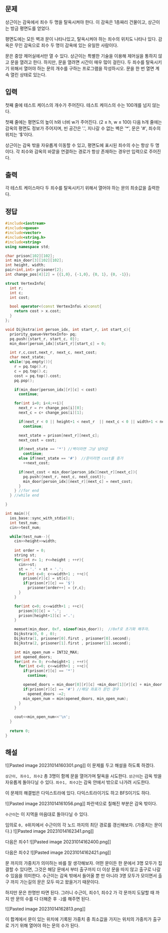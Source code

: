 ## 문제
상근이는 감옥에서 죄수 두 명을 탈옥시켜야 한다. 이 감옥은 1층짜리 건물이고, 상근이는 방금 평면도를 얻었다.

평면도에는 모든 벽과 문이 나타나있고, 탈옥시켜야 하는 죄수의 위치도 나타나 있다. 감옥은 무인 감옥으로 죄수 두 명이 감옥에 있는 유일한 사람이다.

문은 중앙 제어실에서만 열 수 있다. 상근이는 특별한 기술을 이용해 제어실을 통하지 않고 문을 열려고 한다. 하지만, 문을 열려면 시간이 매우 많이 걸린다. 두 죄수를 탈옥시키기 위해서 열어야 하는 문의 개수를 구하는 프로그램을 작성하시오. 문을 한 번 열면 계속 열린 상태로 있는다.
## 입력
첫째 줄에 테스트 케이스의 개수가 주어진다. 테스트 케이스의 수는 100개를 넘지 않는다.

첫째 줄에는 평면도의 높이 h와 너비 w가 주어진다. (2 ≤ h, w ≤ 100) 다음 h개 줄에는 감옥의 평면도 정보가 주어지며, 빈 공간은 '.', 지나갈 수 없는 벽은 '*', 문은 '#', 죄수의 위치는 '$'이다.

상근이는 감옥 밖을 자유롭게 이동할 수 있고, 평면도에 표시된 죄수의 수는 항상 두 명이다. 각 죄수와 감옥의 바깥을 연결하는 경로가 항상 존재하는 경우만 입력으로 주어진다.

## 출력
각 테스트 케이스마다 두 죄수를 탈옥시키기 위해서 열어야 하는 문의 최솟값을 출력한다.

## 정답
```cpp
#include<iostream>
#include<queue>
#include<vector>
#include<string.h>
#include<string>
using namespace std;

char prison[102][102];
int min_door[3][102][102];
int height, width;
pair<int,int> prisoner[2];
int change_pos[4][2] = {{1,0}, {-1,0}, {0, 1}, {0, -1}};

struct VertexInfo{
  int r;
  int c;
  int cost;

  bool operator<(const VertexInfo& x)const{
    return cost > x.cost;
  }
};

void Dijkstra(int person_idx, int start_r, int start_c){
  priority_queue<VertexInfo> pq;
  pq.push({start_r, start_c, 0});
  min_door[person_idx][start_r][start_c] = 0;

  int r,c,cost,next_r, next_c, next_cost;
  char next_state;
  while(!pq.empty()){
    r = pq.top().r;
    c = pq.top().c;
    cost = pq.top().cost;
    pq.pop();

    if(min_door[person_idx][r][c] < cost)
      continue;

    for(int i=0; i<4;++i){
      next_r = r+ change_pos[i][0];
      next_c = c+ change_pos[i][1];

      if(next_r < 0 || height+1 < next_r  || next_c < 0 || width+1 < next_c)  //범위 확인
        continue;

      next_state = prison[next_r][next_c];
      next_cost = cost;

      if(next_state == '*') //벽이라면 그냥 넘어감
        continue;
      else if(next_state == '#')  //문이라면 cost를 증가
        ++next_cost;

      if(next_cost < min_door[person_idx][next_r][next_c]){
        pq.push({next_r, next_c, next_cost});
        min_door[person_idx][next_r][next_c] = next_cost;
      }
    } //for end
  } //while end

}

int main(){
  ios_base::sync_with_stdio(0);
  int test_num;
  cin>>test_num;

  while(test_num--){
    cin>>height>>width;
    
    int order = 0;
    string st;
    for(int r= 1; r<=height ; ++r){
      cin>>st;
      st = '.' + st + '.';
      for(int c=0; c<=width+1 ; ++c){
        prison[r][c] = st[c];
        if(prison[r][c] == '$')
          prisoner[order++] = {r,c};
      }
    }

    for(int c=0; c<=width+1 ; ++c){
      prison[0][c] = '.';
      prison[height+1][c] ='.';
    }

    memset(min_door, 0xf, sizeof(min_door));  //0xf로 초기화 해주자.
    Dijkstra(0, 0 , 0);
    Dijkstra(1, prisoner[0].first , prisoner[0].second);
    Dijkstra(2, prisoner[1].first , prisoner[1].second);

    int min_open_num = INT32_MAX;
    int opened_doors;
    for(int r= 0; r<=height+1 ; ++r){
      for(int c=0; c<=width+1 ; ++c){
        if(prison[r][c] == '*')
          continue;

        opened_doors = min_door[0][r][c] +min_door[1][r][c] + min_door[2][r][c];
        if(prison[r][c] == '#') //해당 좌표가 문인 경우
          opened_doors -=2;
        min_open_num = min(opened_doors, min_open_num);
      }
    }

    cout<<min_open_num<<'\n';
  }
  
  return 0;
}
```

## 해설
![[Pasted image 20231014160301.png]]
이 문제를 두고 해설을 하도록 하겠다.

`상근이, 죄수1, 죄수2` 총 3명이 함께 문을 열어가며 탈옥을 시도한다.
`상근이`는 감옥 밖을 자유롭게 돌아다닐 수 있다.
`죄수1, 죄수2`는 감옥 안에서 밖으로 나가려 시도한다.

이 문제의 해결법은 다익스트라에 있다. 다익스트라이기도 하고 BFS이기도 하다.

![[Pasted image 20231014161056.png]]
파란색으로 칠해진 부분은 감옥 밖이다.

`수근이`는 이 지역을 마음대로 돌아다닐 수 있다.

임의로 `0, 0`위치에서 수근이의 각 노드 까지의 최단 경로를 갱신해보자. (가중치는 문이다.)
![[Pasted image 20231014162341.png]]

다음은 죄수1
![[Pasted image 20231014162400.png]]

다음은 죄수2
![[Pasted image 20231014162421.png]]

문 까지의 가중치가 의미하는 바를 잘 생각해보자. 어떤 문이든 한 문에서 3명 모두가 집결할 수 있다면, 그것은 해당 문에서 부터 출구까지 더 이상 문을 따지 않고 출구로 나갈 수 있음을 의미한다. 수근이는 감옥 밖에서 들어올 뿐 만 아니라 3명 모두가 모이면서 출구 까지 가는길의 문은 모두 따고 왔을거기 때문이다.

하지만 문은 한명만 따면 된다. 그러니 수근이, 죄수1, 죄수2 가 각 문까지 도달할 때 까지 딴 문의 수를 다 더해준 후 `-2`를 해주면 된다.

![[Pasted image 20231014162813.png]]

이 합계에서 문이 있는 위치에 기록된 가중치 중 최소값을 가지는 위치의 가중치가 출구로 가기 위해 열어야 하는 문의 수가 된다.